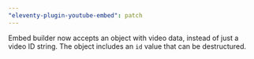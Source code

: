 ```yaml
---
"eleventy-plugin-youtube-embed": patch
---
```


Embed builder now accepts an object with video data, instead of just a video ID string. The object includes an `id` value that can be destructured.

